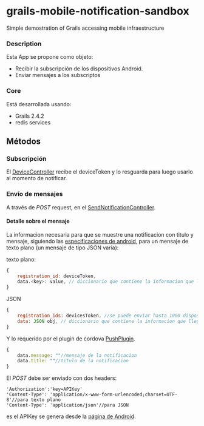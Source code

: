 grails-mobile-notification-sandbox
==================================

Simple demostration of Grails accessing mobile infraestructure

### Description 

Esta App se propone como objeto:
 * Recibir la subscripción de los dispositivos Android.
 * Enviar mensajes a los subscriptos
 
### Core

Está desarrollada usando:
 * Grails 2.4.2
 * redis services

## Métodos

### Subscripción
 
El [DeviceController](grails-app/controllers/androidpush/DeviceController.groovy) recibe el deviceToken y lo resguarda para luego usarlo al momento de notificar.

### Envío de mensajes
A través de *POST* request, en el [SendNotificationController](grails-app/controllers/androidpush/SendNotificationController.groovy).

#### Detalle sobre el mensaje
La informacion necesaria para que se muestre una notificacion con titulo y mensaje, siguiendo las [especificaciones de android](http://developer.android.com/google/gcm/server.html), para un mensaje de texto plano (un mensaje de tipo JSON varia):

texto plano:
```javascript
{
    registration_id: deviceToken,
    data.<key>: value, // diccionario que contiene la informacion que llega al dispositivo
}
```
JSON
```javascript
{
    registration_ids: devicesToken, //se puede enviar hasta 1000 dispositivos simultaneamente
    data: JSON obj, // diccionario que contiene la informacion que llega al dispositivo
}
```

Y lo requerido por el plugin de cordova [PushPlugin](https://github.com/phonegap-build/PushPlugin).

```javascript
{
    data.message: ""//mensaje de la notificacion
    data.title: ""//titulo de la notificacion
}
```


El *POST* debe ser enviado con dos headers:
```
'Authorization':'key=APIKey'
'Content-Type': 'application/x-www-form-urlencoded;charset=UTF-8'//para texto plano
'Content-Type': 'application/json'//para JSON
```

es el APIKey se genera desde la [página de Android](https://console.developers.google.com/project).
